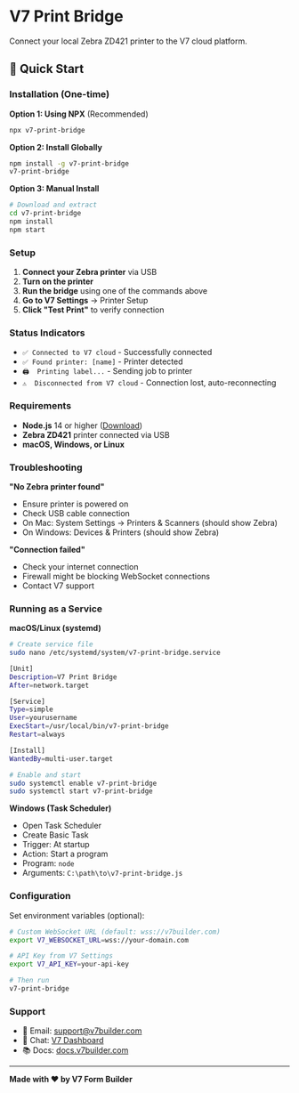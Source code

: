 # V7 Print Bridge

Connect your local Zebra ZD421 printer to the V7 cloud platform.

## 🚀 Quick Start

### Installation (One-time)

**Option 1: Using NPX** (Recommended)
```bash
npx v7-print-bridge
```

**Option 2: Install Globally**
```bash
npm install -g v7-print-bridge
v7-print-bridge
```

**Option 3: Manual Install**
```bash
# Download and extract
cd v7-print-bridge
npm install
npm start
```

### Setup

1. **Connect your Zebra printer** via USB
2. **Turn on the printer**
3. **Run the bridge** using one of the commands above
4. **Go to V7 Settings** → Printer Setup
5. **Click "Test Print"** to verify connection

### Status Indicators

- `✅ Connected to V7 cloud` - Successfully connected
- `✅ Found printer: [name]` - Printer detected
- `🖨️  Printing label...` - Sending job to printer
- `⚠️  Disconnected from V7 cloud` - Connection lost, auto-reconnecting

### Requirements

- **Node.js** 14 or higher ([Download](https://nodejs.org))
- **Zebra ZD421** printer connected via USB
- **macOS, Windows, or Linux**

### Troubleshooting

**"No Zebra printer found"**
- Ensure printer is powered on
- Check USB cable connection
- On Mac: System Settings → Printers & Scanners (should show Zebra)
- On Windows: Devices & Printers (should show Zebra)

**"Connection failed"**
- Check your internet connection
- Firewall might be blocking WebSocket connections
- Contact V7 support

### Running as a Service

**macOS/Linux (systemd)**
```bash
# Create service file
sudo nano /etc/systemd/system/v7-print-bridge.service

[Unit]
Description=V7 Print Bridge
After=network.target

[Service]
Type=simple
User=yourusername
ExecStart=/usr/local/bin/v7-print-bridge
Restart=always

[Install]
WantedBy=multi-user.target

# Enable and start
sudo systemctl enable v7-print-bridge
sudo systemctl start v7-print-bridge
```

**Windows (Task Scheduler)**
- Open Task Scheduler
- Create Basic Task
- Trigger: At startup
- Action: Start a program
- Program: `node`
- Arguments: `C:\path\to\v7-print-bridge.js`

### Configuration

Set environment variables (optional):

```bash
# Custom WebSocket URL (default: wss://v7builder.com)
export V7_WEBSOCKET_URL=wss://your-domain.com

# API Key from V7 Settings
export V7_API_KEY=your-api-key

# Then run
v7-print-bridge
```

### Support

- 📧 Email: support@v7builder.com
- 💬 Chat: [V7 Dashboard](https://app.v7builder.com)
- 📚 Docs: [docs.v7builder.com](https://docs.v7builder.com)

---

**Made with ❤️ by V7 Form Builder**

